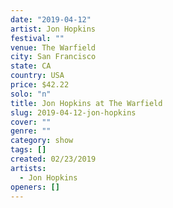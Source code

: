 ```yaml
---
date: "2019-04-12"
artist: Jon Hopkins
festival: ""
venue: The Warfield
city: San Francisco
state: CA
country: USA
price: $42.22
solo: "n"
title: Jon Hopkins at The Warfield
slug: 2019-04-12-jon-hopkins
cover: ""
genre: ""
category: show
tags: []
created: 02/23/2019
artists:
  - Jon Hopkins
openers: []
---
```


